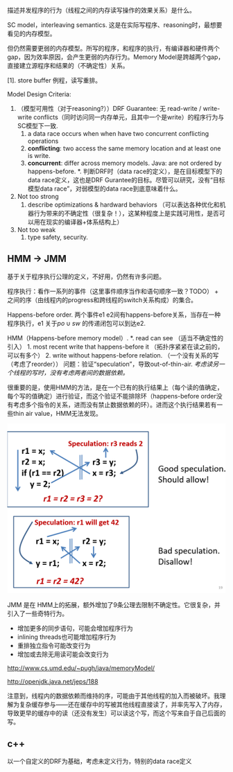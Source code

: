 描述并发程序的行为（线程之间的内存读写操作的效果关系）是什么。

SC model，interleaving semantics. 这是在实际写程序、reasoning时，最想要看见的内存模型。

但仍然需要更弱的内存模型。所写的程序，和程序的执行，有编译器和硬件两个gap，因为效率原因，会产生更弱的内存行为。Memory Model是跨越两个gap，直接建立源程序和结果的（不确定性）关系。


[1]. store buffer 例程，读写重排。

Model Design Criteria: 

1. （模型可用性（对于reasoning?））DRF Guarantee: 无 read-write / write-write conflicts（同时访问同一内存单元，且其中一个是write）的程序行为与SC模型下一致.
   1. a data race occurs when when have two concurrent conflicting operations
   2. **conflicting**: two access the same memory location and at least one is write.
   3. **concurrent**: differ across memory models. Java: are not ordered by happens-before.
   *. 判断DRF时（data race的定义），是在目标模型下的data race定义，这也是DRF Gurantee的目标。尽管可以研究，没有“目标模型data race”，对弱模型的data race到底意味着什么。
2. Not too strong
   1. describe optimizations & hardward behaviors （可以表达各种优化和机器行为带来的不确定性（很复杂！），这某种程度上是实践可用性，是否可以用在现实的编译器+体系结构上）
3. Not too weak
   1. type safety, security.

## HMM -> JMM

基于关于程序执行公理的定义，不好用，仍然有许多问题。

程序执行：看作一系列的事件（这里事件顺序当作和语句顺序一致？TODO） + 之间的序（由线程内的progress和跨线程的switch关系构成）的集合。

Happens-before order. 两个事件e1 e2间有happens-before关系，当存在一种程序执行，e1 关于$po\cup sw$ 的传递闭包可以到达e2.

HMM（Happens-before memory model）.
*. read can see （适当不确定性的引入）
    1. most recent write that happens-before it （拓扑序紧紧在读之前的，可以有多个）
    2. write without happens-before relation. （一个没有关系的写（考虑了reorder））
问题：验证“speculation”，导致out-of-thin-air. *考虑读另一个线程的写时，没有考虑两者间的数据依赖。*

很重要的是，使用HMM的方法，是在一个已有的执行结果上（每个读的值确定，每个写的值确定）进行验证，而这个验证不能排除环（happens-before order没有考虑多个指令的关系，进而没有禁止数据依赖的环）。进而这个执行结果若有一些thin air value，HMM无法发现。

![](./pics/0x99-01.png)

JMM 是在 HMM上的拓展，额外增加了9条公理去限制不确定性。它很复杂，并引入了一些奇特行为。
* 增加更多的同步语句，可能会增加程序行为
* inlining threads也可能增加程序行为
* 重排独立指令可能改变行为
* 增加或去除无用读可能会改变行为

http://www.cs.umd.edu/~pugh/java/memoryModel/

http://openjdk.java.net/jeps/188

注意到，线程内的数据依赖而维持的序，可能由于其他线程的加入而被破坏。我理解为复杂缓存参与——还在缓存中的写被其他线程直接读了，并率先写入了内存，导致更早的缓存中的读（还没有发生）可以读这个写，而这个写来自于自己后面的写。

## c++

以一个自定义的DRF为基础，考虑未定义行为，特别的data race定义